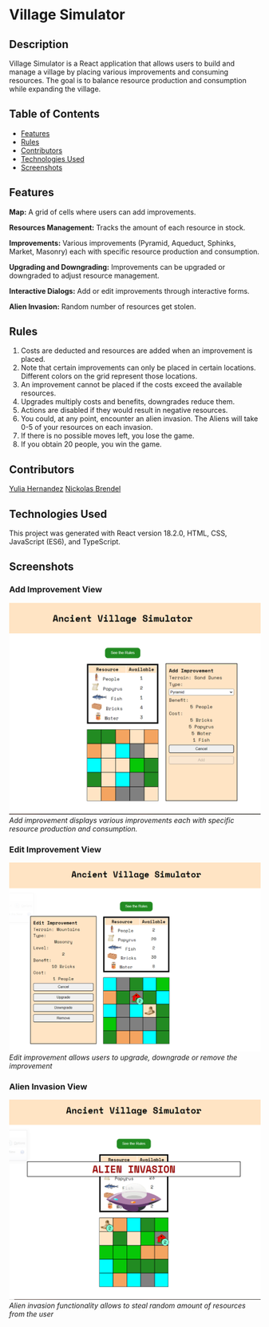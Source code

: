 # Village Simulator

## Description

Village Simulator is a React application that allows users to build and manage a village by placing various improvements and consuming resources. The goal is to balance resource production and consumption while expanding the village.

## Table of Contents

- [Features](#features)
- [Rules](#rules)
- [Contributors](#contributors)
- [Technologies Used](#technologies-used)
- [Screenshots](#screenshots)

## Features

**Map:** A grid of cells where users can add improvements.

**Resources Management:** Tracks the amount of each resource in stock.

**Improvements:** Various improvements (Pyramid, Aqueduct, Sphinks, Market, Masonry) each with specific resource production and consumption.

**Upgrading and Downgrading:** Improvements can be upgraded or downgraded to adjust resource management.

**Interactive Dialogs:** Add or edit improvements through interactive forms.

**Alien Invasion:** Random number of resources get stolen.

## Rules

1. Costs are deducted and resources are added when an improvement is placed.
2. Note that certain improvements can only be placed in certain locations. Different colors on the grid represent those locations.
3. An improvement cannot be placed if the costs exceed the available resources.
4. Upgrades multiply costs and benefits, downgrades reduce them.
5. Actions are disabled if they would result in negative resources.
6. You could, at any point, encounter an alien invasion. The Aliens will take 0-5 of your resources on each invasion.
7. If there is no possible moves left, you lose the game.
8. If you obtain 20 people, you win the game.

## Contributors

<a href="https://github.com/Yulia182">Yulia Hernandez</a>
<a href="https://github.com/nbrendel27"> Nickolas Brendel</a>

## Technologies Used

This project was generated with React version 18.2.0, HTML, CSS, JavaScript (ES6), and TypeScript.

## Screenshots

### Add Improvement View

![Add Improvement View](src/assets/add%20improvement.PNG)
_Add improvement displays various improvements each with specific resource production and consumption._

### Edit Improvement View

![Edit Improvement View](src/assets/edit%20improvement%20view.PNG)
_Edit improvement allows users to upgrade, downgrade or remove the improvement_

### Alien Invasion View

![Alien Invasion View](src/assets/alien%20invasion.PNG)
_Alien invasion functionality allows to steal random amount of resources from the user_
